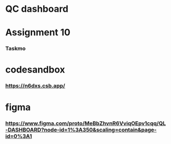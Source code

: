 # QC dashboard

# Assignment 10
### Taskmo

# codesandbox
### https://n6dxs.csb.app/

# figma
### https://www.figma.com/proto/MeBbZhvnR6VviqOEpv1cqq/QL-DASHBOARD?node-id=1%3A350&scaling=contain&page-id=0%3A1
